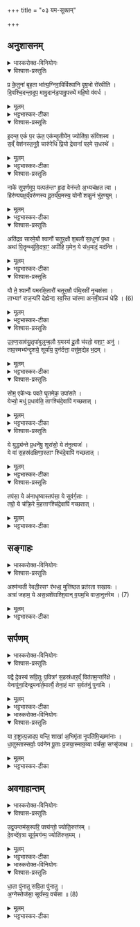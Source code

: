 +++
title = "०३ यम-सूक्तम्"

+++

## अनुशासनम्
<details><summary>भास्करोक्त-विनियोगः</summary>

1जघनेनाग्निं प्राङ्मुख उपविश्य  
अथैनं याम्येन नवर्चेन पराचा ऽनुशासति - प्र केतुनेति ॥ 
</details>

<details open><summary>विश्वास-प्रस्तुतिः</summary>

प्र के॒तुना॑ बृह॒ता भा॑त्य॒ग्निरा॒विर्विश्वा॑नि वृष॒भो रो॑रवीति ।  
दि॒वश्चि॒दन्ता॒दुप॒ मामु॒दान॑ड॒पामु॒पस्थे॑ महि॒षो व॑वर्ध ।  
</details>

<details><summary>मूलम्</summary>

प्र के॒तुना॑ बृह॒ता भा॑त्य॒ग्निरा॒विर्विश्वा॑नि वृष॒भो रो॑रवीति ।  
दि॒वश्चि॒दन्ता॒दुप॒ मामु॒दान॑ड॒पामु॒पस्थे॑ महि॒षो व॑वर्ध ।  
</details>

<details><summary>भट्टभास्कर-टीका</summary>

सर्वास्त्रिष्टुभः, विशेषो वक्ष्यते । अयम् अग्निः केतुना केतुस्थानीयेन धूमसमूहेन बृहता महता प्रभाति प्रकर्षेण दीप्यते आविर्विश्वानि भुवनान्य् आविष्कृण्वानः प्रकाशयन् वृषभः । लुप्तोपममेतत्, वृषभ इव रोरवीति शब्दायते । देवाह्वानकाले दिवश्चिदन्ताद् द्युलोकस्यापि समीपादागत्य माम् उप उदानट् । नशिरदर्शनार्थों लोके, वेदे तु बाहुल्येन प्राप्त्यर्थः । मत्समीपं प्राप्तवान् । अयमेव च अग्निर् अपाम् उपस्थे समुद्रे अन्तरिक्षे वा महिषः महान् ववर्ध ववृधे बाडबरूपेण वैद्युतरूपेण वा । एवम्भूतेन अग्निना दह्यमानस् त्वम् इष्टां गतिं गच्छ ।।   
</details>

<details open><summary>विश्वास-प्रस्तुतिः</summary>

इ॒दन्त॒ एकं॑ प॒र ऊ॑त॒ एक॑न्तृ॒तीये॑न॒ ज्योति॑षा॒ संवि॑शस्व ।  
स॒व्ँ वेश॑नस्त॒नुवै॒ चारु॑रेधि प्रि॒यो दे॒वानां॑ पर॒मे स॒धस्थे॑ ।  
</details>

<details><summary>मूलम्</summary>

इ॒दन्त॒ एकं॑ प॒र ऊ॑त॒ एक॑न्तृ॒तीये॑न॒ ज्योति॑षा॒ संवि॑शस्व ।  
स॒व्ँ वेश॑नस्त॒नुवै॒ चारु॑रेधि प्रि॒यो दे॒वानां॑ पर॒मे स॒धस्थे॑ ।  
</details>

<details><summary>भट्टभास्कर-टीका</summary>

2इदमिति ॥ हे प्रेत! ते तव इदमेकं शरीरं यद् इदानीं दह्यते परः, सकारान्तमेतन् नपुंसकलिङ्ङ्गं परशब्देन समानार्थम् । दृश्यते चान्यत्रापि - 'परोरजास्ते पञ्चमः पादः'5 । उकारो निपातश्चार्थे, 'निपातस्य च' इति दीर्घः । परश्च एकं तव शरीरं यज् जन्मान्तरे गृहीष्यते । इदानीं तु तृतीयेन शरीरेण ज्योतिषा द्योतमानेन संविशस्व स्वर्गाद्यनुभवाय संवेशनः सङ्गतश्च सन् तनुवै तन्वा चारुः प्रियश्च पश्यतां सन् देवानां सम्बन्धिनि परमे सधस्थे यत्र सह तिष्ठन्ति तत्र स्वर्गाख्ये स्थाने एधि भव ॥   
</details>

<details open><summary>विश्वास-प्रस्तुतिः</summary>

नाके॑ सुप॒र्णमुप॒ यत्पत॑न्तꣳ हृ॒दा वेन॑न्तो अ॒भ्यच॑क्षत त्वा ।  
हिर॑ण्यपक्ष॒व्ँवरु॑णस्य दू॒तय्ँय॒मस्य॒ योनौ॑ शकु॒नं भु॑र॒ण्युम् ।  
</details>

<details><summary>मूलम्</summary>

नाके॑ सुप॒र्णमुप॒ यत्पत॑न्तꣳ हृ॒दा वेन॑न्तो अ॒भ्यच॑क्षत त्वा ।  
हिर॑ण्यपक्ष॒व्ँवरु॑णस्य दू॒तय्ँय॒मस्य॒ योनौ॑ शकु॒नं भु॑र॒ण्युम् ।  
</details>

<details><summary>भट्टभास्कर-टीका</summary>

3नाक इति ॥ नाके अन्तरिक्षे उपपतन्तम् उपगच्छन्तं सुपर्णं शोभनपतनं यत् । द्वितीयैकवचनस्य लुक् । यं त्वा त्वां हिरण्यपक्षं हिरण्यवदुज्ज्वलपार्श्वं वरुणस्य सर्वेषां वरणीयस्य योनौ स्थाने लोके यमस्य दूतम् । लुप्तोपममेतत् । दूतमिव भुरण्युम् । गत्यर्थोऽयम् । दूतवच्छीघ्रगन्तारं शकुनं शक्तं यं त्वाम् एवम्भूतं हृदा वेनन्तः कामयमाना एते अमात्या अभ्यचक्षत अभिचक्षते अभिमुखं वदन्ति । यमिति वचनात् क्रियापदाश्रयणे साकाङ्क्षत्वाच्च स त्वमित्यध्याहारेण उत्तरम् । यद्वा - एधीत्यनेन एकवाक्यता नेया ॥   
</details>


<details open><summary>विश्वास-प्रस्तुतिः</summary>

अति॑द्रव सारमे॒यौ श्वानौ॑ चतुर॒क्षौ श॒बलौ॑ सा॒धुना॑ प॒था ।  
अथा॑ पि॒तॄन्थ्सु॑वि॒दत्रा॒ꣳ॒ अपी॑हि य॒मेन॒ ये स॑ध॒मादं॒ मद॑न्ति ।  
</details>

<details><summary>मूलम्</summary>

अति॑द्रव सारमे॒यौ श्वानौ॑ चतुर॒क्षौ श॒बलौ॑ सा॒धुना॑ प॒था ।  
अथा॑ पि॒तॄन्थ्सु॑वि॒दत्रा॒ꣳ॒ अपी॑हि य॒मेन॒ ये स॑ध॒मादं॒ मद॑न्ति ।  
</details>

<details><summary>भट्टभास्कर-टीका</summary>

4अतिद्रवेति ॥ सारमेयौ सरमाया देवशुन्याः पुत्रौ श्वानौ चत्वार्य् अक्षीणि ययोस्तौ चतुरक्षौ शबलौ नानावर्णौ एवंविधौ श्वानौ साधुना कण्टकादिरहितेन पथा गच्छन् अतिद्रव अतीत्य द्रव अतिद्रुत्य च अथ अनन्तरं पितॄन् सुविदत्रान् शोभनज्ञानान् अपीह्य् अपिगच्छ ये पितरः यमेन सधमादं मदन्ति । ओदनपाकं पचतीतिवत् कर्मता ॥   
</details>


<details open><summary>विश्वास-प्रस्तुतिः</summary>

यौ ते॒ श्वानौ॑ यमरक्षि॒तारौ॑ चतुर॒क्षौ प॑थि॒रक्षी॑ नृ॒चक्ष॑सा ।  
ताभ्याꣳ॑ राज॒न्परि॑ देह्येनꣵ स्व॒स्ति चा॑स्मा अनमी॒वञ्च॑ धेहि । (6)  
</details>

<details><summary>मूलम्</summary>

यौ ते॒ श्वानौ॑ यमरक्षि॒तारौ॑ चतुर॒क्षौ प॑थि॒रक्षी॑ नृ॒चक्ष॑सा ।  
ताभ्याꣳ॑ राज॒न्परि॑ देह्येनꣵ स्व॒स्ति चा॑स्मा अनमी॒वञ्च॑ धेहि । (6)  
</details>

<details><summary>भट्टभास्कर-टीका</summary>

5यौ त इति ॥ हे यम! यौ ते तव रक्षितारौ श्वानौ चतुरक्षौ पथिरक्षी पथां रक्षितारौ नृचक्षसा नृचक्षसौ नृणां सुकृतां दुष्कृतां च द्रष्टारौ । हे राजन्! यम! ताभ्याम् एनं प्रेतं परिदहि रक्षार्थं देहि । अस्मै प्रेताय स्वस्त्य् अविनाशं च धेहि देहि । अमीवा रोगस् तदभावोऽनमीवं च धेहि ॥   
</details>


<details open><summary>विश्वास-प्रस्तुतिः</summary>

उ॒रु॒ण॒साव॑सु॒तृपा॑वुलुम्ब॒लौ य॒मस्य॑ दू॒तौ च॑रतो॒ वशा॒ꣳ॒ अनु॑ ।  
ताव॒स्मभ्य॑न्दृ॒शये॒ सूर्या॑य॒ पुन॑र्दत्ता॒ वसु॑म॒द्येह भ॒द्रम् ।  
</details>

<details><summary>मूलम्</summary>

उ॒रु॒ण॒साव॑सु॒तृपा॑वुलुम्ब॒लौ य॒मस्य॑ दू॒तौ च॑रतो॒ वशा॒ꣳ॒ अनु॑ ।  
ताव॒स्मभ्य॑न्दृ॒शये॒ सूर्या॑य॒ पुन॑र्दत्ता॒ वसु॑म॒द्येह भ॒द्रम् ।  
</details>

<details><summary>भट्टभास्कर-टीका</summary>

6उरुणसौ पृथुनासिकौ असुतृपौ भक्ष्यमाणानां दुष्कृताम् असुभिस् तृप्तौ उलुम्बलौ उरुबलौ । छान्दसौ वर्णविकारोपजनौ । यमस्य दूतौ प्रेषकरौ वशान् । वश कान्तौ । आत्मन इष्टान् अनु तान् प्रतिचरतः यावेवम्भूतौ श्वानौ तौ अस्मभ्यं मृतस्य पुत्रादिभ्यः दृशये दर्शनाय सूर्याय । षष्ठ्यर्थे चतुर्थी । सूर्यस्य दर्शनार्थ असुं प्राणम् अस्य पित्रादेर्मरणेन गतप्रायम् अद्य पुनः दत्ताम् । लोट्प्रथमपुरुषद्विवचनान्तमेतत् । संहितापाठे मकारस्य वकारश्छान्दसः । मकारमेव बह्वृचाः पठन्ति - 'पुनर्दतामसुम्' इति । इह शरीरे भद्रं सर्वोपद्रवरहितम् असुं दत्ताम् इति ॥   
</details>


<details open><summary>विश्वास-प्रस्तुतिः</summary>

सोम॒ एके॑भ्यः पवते घृ॒तमेक॒ उपा॑सते ।  
येभ्यो॒ मधु॑ प्र॒धाव॑ति॒ ताꣳश्चि॑दे॒वापि॑ गच्छतात् ।  
</details>

<details><summary>मूलम्</summary>

सोम॒ एके॑भ्यः पवते घृ॒तमेक॒ उपा॑सते ।  
येभ्यो॒ मधु॑ प्र॒धाव॑ति॒ ताꣳश्चि॑दे॒वापि॑ गच्छतात् ।  
</details>

<details><summary>भट्टभास्कर-टीका</summary>

7सोम इति ॥ एकेभ्यो देवेभ्यः सोमः पवते रक्षति । एके देवा घृतमुपासते भागत्वेन । येभ्यश्च देवेभ्यः मधु प्रधावति 'मधुना जुहोति । महत्यै वा एतद्देवतायै रूपम् । यन्मधु'6 इत्यश्वमेधे दर्शनात् । तान् सोमपानाज्यपान्मधुपांश्च । चिदिति पादपूरणे । एव अवधारणे । तानेव तु त्वम् अपिगच्छताद् अपिगच्छ तैः सस्थानो भव ॥   
</details>

<details open><summary>विश्वास-प्रस्तुतिः</summary>

ये युद्ध्य॑न्ते प्र॒धने॑षु॒ शूरा॑सो॒ ये त॑नु॒त्यजः॑ ।  
ये वा॑ स॒हस्र॑दक्षिणा॒स्ताꣳ श्चि॑दे॒वापि॑ गच्छतात् ।  
</details>

<details><summary>मूलम्</summary>

ये युद्ध्य॑न्ते प्र॒धने॑षु॒ शूरा॑सो॒ ये त॑नु॒त्यजः॑ ।  
ये वा॑ स॒हस्र॑दक्षिणा॒स्ताꣳ श्चि॑दे॒वापि॑ गच्छतात् ।  
</details>

<details><summary>भट्टभास्कर-टीका</summary>

8य इति ॥ ये क्षत्रियाः प्रधनेषु प्रकृष्टधनेषु सङ्ग्रामेषु युध्यन्ते युध्वा च जयन्ति । ये शूरासः शूरास् तनुत्यजो ऽभिमुखाहतास् तनूस्त्यजन्ति, न पुनः पृष्ठतः कृत्य पलायन्ते । ये वा यज्वानः सहस्रदक्षिणा बहुदक्षिणास् तांश्चिदेवापिगच्छतात् ॥   
</details>

<details open><summary>विश्वास-प्रस्तुतिः</summary>

तप॑सा॒ ये अ॑नाधृ॒ष्यास्तप॑सा॒ ये सुव॑र्ग॒ताः ।  
तपो॒ ये च॑क्रि॒रे म॒हत्ताꣳश्चि॑दे॒वापि॑ गच्छतात् ।  
</details>

<details><summary>मूलम्</summary>

तप॑सा॒ ये अ॑नाधृ॒ष्यास्तप॑सा॒ ये सुव॑र्ग॒ताः ।  
तपो॒ ये च॑क्रि॒रे म॒हत्ताꣳश्चि॑दे॒वापि॑ गच्छतात् ।  
</details>

<details><summary>भट्टभास्कर-टीका</summary>

9तपसेति ॥ तपसा ये अनाधृष्या अनभिभवनीया ब्रह्मचारिणः । तपसा अतिथिपूजनादिना ये सुवः स्वः गता ये च तपोमहच्चक्रिरे वानप्रस्थाः सन्न्यासिनश्च तांश्चिदिति गतम् ॥   
</details>

## सङ्गाहः
<details><summary>भास्करोक्त-विनियोगः</summary>

10जघनेन दहनदेशम् उदीचीस्  
तिस्त्रः कर्षूः खात्वा  
ऽश्मभिः सिकताभिश्च प्रकीर्य  
अयुग्भिर् उद-कुम्भैर् अपः प्रवर्त्य  
तासु ज्ञातयः सङ्गाहन्ते - अश्मन्वतीरिति ॥ 
</details>


<details open><summary>विश्वास-प्रस्तुतिः</summary>

अश्म॑न्वती रेवती॒स्सꣳ र॑भध्व॒ मुत्ति॑ष्ठत प्रत॑रता सखायः ।  
अत्रा॑ जहाम॒ ये अस॒न्नशे॑वाश्शि॒वान् व॒यम॒भि वाजा॒नुत्त॑रेम । (7)  
</details>

<details><summary>मूलम्</summary>

अश्म॑न्वती रेवती॒स्सꣳ र॑भध्व॒ मुत्ति॑ष्ठत प्रत॑रता सखायः ।  
अत्रा॑ जहाम॒ ये अस॒न्नशे॑वाश्शि॒वान् व॒यम॒भि वाजा॒नुत्त॑रेम । (7)  
</details>

<details><summary>भट्टभास्कर-टीका</summary>

अश्मभिः पाषाणैः सिकताभिश्च तद्वतीः रेवतीर् उदकाख्येन धनेन तद्वतीः। 'रयेर्मतौ बहुलम्' इति सम्प्रसारणम् । एवम्भूताः कः संरभध्वम् उत्तिष्ठत प्रतरत च कर्षूर् हे सखायः! समानख्यातयो ज्ञातयः! अत्र कर्षूः श्मशाने वा जहाम परित्यजामः । ये अस्माकम् अशेवा असुखाः । शेवमिति सुखनाम । असन् । अस्तेः पञ्चमो लकारः । स्युर् यान्यस्माकमसुखानि तान्यत्रैव जहाम । शिवांस्तु वाजान् अभि । वाजानित्यन्ननाम । शिवान्यन्नानि प्रत्य् उत्तरेम कर्षूभ्यः ॥   
</details>

## सर्पणम्
<details><summary>भास्करोक्त-विनियोगः</summary>

11जघनेन कर्षूः पलाश-शाखे शमीशाखे वा निघ्नन्ति  
ते अन्तरेण सर्पन्ति - यद्वा इति ॥ 
</details>


<details open><summary>विश्वास-प्रस्तुतिः</summary>

यद्वै दे॒वस्य॑ सवि॒तुः प॒वित्रꣳ॑ स॒हस्र॑धार॒व्ँ वित॑तम॒न्तरि॑क्षे ।  
येनापु॑ना॒दिन्द्र॒मना॑र्त॒मार्त्यै॒ तेना॒हं माꣳ स॒र्वत॑नुं पुनामि ।  
</details>

<details><summary>मूलम्</summary>

यद्वै दे॒वस्य॑ सवि॒तुः प॒वित्रꣳ॑ स॒हस्र॑धार॒व्ँ वित॑तम॒न्तरि॑क्षे ।  
येनापु॑ना॒दिन्द्र॒मना॑र्त॒मार्त्यै॒ तेना॒हं माꣳ स॒र्वत॑नुं पुनामि ।  
</details>

<details><summary>भट्टभास्कर-टीका</summary>

वै प्रसिद्धौ । देवस्य सवितुः सम्बन्धि यत् पवित्रं सर्वशोधयितृसहस्रधारं सहस्रसङ्ख्याकम् अन्तरिक्षे विततं रश्मिजालम् । येन रश्मिजालेन इन्द्रमनार्तं कर्तुम् आर्त्यै आर्त्या अपुनात् शोधितवान् कः? सवितैव तेनाहं मां सर्वतनुं समस्तावयवयुक्तम् अन्तर्बहिश्च पुनामि शोधयामि ॥   
</details>

<details><summary>भास्करोक्त-विनियोगः</summary>

12जघन्योऽध्वर्युश्शाखे व्युदस्यति - या राष्ट्रादिति ॥ 
</details>



<details open><summary>विश्वास-प्रस्तुतिः</summary>

या रा॒ष्ट्रात्प॒न्नादप॒ यन्ति॒ शाखा॑ अ॒भिमृ॑ता नृ॒पति॑मि॒च्छमा॑नाः ।  
धा॒तुस्तास्सर्वाः॒ पव॑नेन पू॒ताः प्र॒जया॒स्मान्र॒य्या वर्च॑सा॒ सꣳसृ॑जाथ ।  
</details>

<details><summary>मूलम्</summary>

या रा॒ष्ट्रात्प॒न्नादप॒ यन्ति॒ शाखा॑ अ॒भिमृ॑ता नृ॒पति॑मि॒च्छमा॑नाः ।  
धा॒तुस्तास्सर्वाः॒ पव॑नेन पू॒ताः प्र॒जया॒स्मान्र॒य्या वर्च॑सा॒ सꣳसृ॑जाथ ।  
</details>

<details><summary>भट्टभास्कर-टीका</summary>

येषु जीवत्स्वन्यो म्रियते ते अभिमृता ज्ञातयः नृपतिं स्वामिनम् इच्छमाना इच्छन्तः राष्ट्राद् राष्ट्रस्थानीयाद् अस्मदमात्यसङ्घातात् पन्नात् स्वामिनाशेन विपन्नान् निस्सृत्य याश्शाखाः । व्यत्ययेन द्वयोर्बहुवचनम् । ये शाखे अपयन्त्य् अन्तरागच्छन्ति । ता यूयं सर्वाः शाखा धातुर् आदित्यस्य पवनेन रश्मिजालेन पूता अस्मान् प्रजया पुत्रादिकया रय्या धनेन वर्चसा दीप्तया संसृनाथ । पञ्चमो लकारः । संसृष्टान् कुरुत । सर्वत्र जात्यपेक्षं [वा] बहुवचनम् ॥   
</details>

## अवगाहान्तम्
<details><summary>भास्करोक्त-विनियोगः</summary>

13आदित्यम् उपतिष्ठन्ते अमात्याः - उद्वयमिति ॥ 
</details>

<details open><summary>विश्वास-प्रस्तुतिः</summary>

उद्व॒यन्तम॑स॒स्परि॒ पश्य॑न्तो॒ ज्योति॒रुत्त॑रम् ।  
दे॒वन्दे॑व॒त्रा सूर्य॒मग॑न्म॒ ज्योति॑रुत्त॒मम् ।  
</details>

<details><summary>मूलम्</summary>

उद्व॒यन्तम॑स॒स्परि॒ पश्य॑न्तो॒ ज्योति॒रुत्त॑रम् ।  
दे॒वन्दे॑व॒त्रा सूर्य॒मग॑न्म॒ ज्योति॑रुत्त॒मम् ।  
</details>

<details><summary>भट्टभास्कर-टीका</summary>

तमस उपरि स्थितम् उत्तरम् उत्कृष्टं ज्योतिः । देवत्रा 'देवमनुष्य' इत्यादिना सप्तम्यन्तात् त्राप्रत्ययः । देवेषु मध्ये उत्कृष्टज्योतिरित्यन्वय एवम्भूतं सूर्यं देवमुत्पश्यन्त उर्ध्वं पश्यन्तः वयम् उत्तमं ज्योतिर् ब्रह्माख्यम् अगन्म गच्छेम ॥   
</details>


<details><summary>भास्करोक्त-विनियोगः</summary>

14अपोऽवगाहन्ते - धातेति ॥ 
</details>


<details open><summary>विश्वास-प्रस्तुतिः</summary>

धा॒ता पु॑नातु सवि॒ता पु॑नातु ।  
अ॒ग्नेस्तेज॑सा॒ सूर्य॑स्य॒ वर्च॑सा ॥ (8)  
</details>

<details><summary>मूलम्</summary>

धा॒ता पु॑नातु सवि॒ता पु॑नातु ।  
अ॒ग्नेस्तेज॑सा॒ सूर्य॑स्य॒ वर्च॑सा ॥ (8)  
</details>

<details><summary>भट्टभास्कर-टीका</summary>

धाता आदित्यः पुनात्व् अस्मान्, सविता सर्वस्यानुज्ञाता । केन पुनातु - अग्नेस्तेजसा सूर्यस्य वर्चसा च ॥   
    
इत्यारण्यके चतुर्थे तृतीयोऽनुवाकः ॥
</details>
